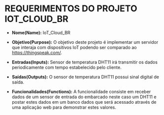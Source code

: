 # REQUERIMENTOS DO PROJETO IOT_CLOUD_BR

* **Nome(Name):** IoT_Cloud_BR

* **Objetivo(Purpose):** O objetivo deste projeto é implementar um servidor que interaja com dispositivos IoT podendo ser comparado ao https://thingspeak.com/.

* **Entradas(Inputs):** Sensor de temperatura DHT11 irá transmitir os dados periodicamente com tempo estabelecido pelo cliente.

* **Saídas(Outputs):** O sensor de temperatura DHT11 possui sinal digital de saída.

* **Funcionalidades(Functions):** A funcionalidade consiste em receber dados de um sensor de entrada do embarcado neste caso um DHT11 e postar estes dados em um banco dados que será acessado através de uma aplicação web para demonstrar estes valores.    
